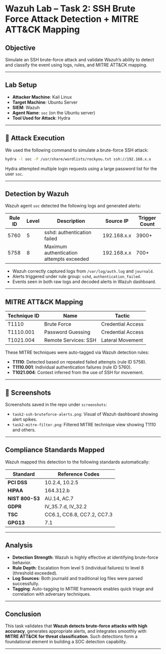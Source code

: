 #  Wazuh Lab – Task 2: SSH Brute Force Attack Detection + MITRE ATT&CK Mapping 

##  Objective  
Simulate an SSH brute-force attack and validate Wazuh’s ability to detect and classify the event using logs, rules, and MITRE ATT&CK mapping.  

---  

##  Lab Setup  
- **Attacker Machine**: Kali Linux 
- **Target Machine**: Ubuntu Server  
- **SIEM**: Wazuh  
- **Agent Name**: `soc` (on the Ubuntu server)  
- **Tool Used for Attack**: Hydra  

---  

## 🔧 Attack Execution  
We used the following command to simulate a brute-force SSH attack:  

```bash  
hydra -l soc -P /usr/share/wordlists/rockyou.txt ssh://192.168.x.x  
```  

Hydra attempted multiple login requests using a large password list for the user `soc`.  

---  

##  Detection by Wazuh  
Wazuh agent `soc` detected the following logs and generated alerts:  

| Rule ID | Level | Description                              | Source IP    | Trigger Count |  
|---------|-------|------------------------------------------|--------------|---------------|  
| 5760    | 5     | sshd: authentication failed              | 192.168.x.x | 3900+         |  
| 5758    | 8     | Maximum authentication attempts exceeded | 192.168.x.x | 700+          |  

- Wazuh correctly captured logs from `/var/log/auth.log` and `journald`.  
- Alerts triggered under rule group: `sshd`, `authentication_failed`.  
- Events seen in both raw logs and decoded alerts in Wazuh dashboard.  

---  

##  MITRE ATT&CK Mapping  

| Technique ID | Name                 | Tactic            |  
|-------------|----------------------|-------------------|  
| T1110       | Brute Force          | Credential Access |  
| T1110.001   | Password Guessing    | Credential Access |  
| T1021.004   | Remote Services: SSH | Lateral Movement  |  

These MITRE techniques were auto-tagged via Wazuh detection rules:  
- **T1110**: Detected based on repeated failed attempts (rule ID 5758).  
- **T1110.001**: Individual authentication failures (rule ID 5760).  
- **T1021.004**: Context inferred from the use of SSH for movement.  

---  

## 📸 Screenshots  
Screenshots saved in the repo under `screenshots`:  
- `task2-ssh-bruteforce-alerts.png`: Visual of Wazuh dashboard showing alert spikes.  
- `task2-mitre-filter.png`: Filtered MITRE technique view showing T1110 and others.  

---  

##  Compliance Standards Mapped  
Wazuh mapped this detection to the following standards automatically:  

| Standard        | Reference Codes            |  
|-----------------|----------------------------|  
| **PCI DSS**     | 10.2.4, 10.2.5             |  
| **HIPAA**       | 164.312.b                  |  
| **NIST 800-53** | AU.14, AC.7                |  
| **GDPR**        | IV_35.7.d, IV_32.2         |  
| **TSC**         | CC6.1, CC6.8, CC7.2, CC7.3 |  
| **GPG13**       | 7.1                        |  

---  

## Analysis  
- **Detection Strength**: Wazuh is highly effective at identifying brute-force behavior.  
- **Rule Depth**: Escalation from level 5 (individual failures) to level 8 (threshold exceeded).  
- **Log Sources**: Both journald and traditional log files were parsed successfully.  
- **Tagging**: Auto-tagging to MITRE framework enables quick triage and correlation with adversary techniques.  

---  

##  Conclusion  
This task validates that **Wazuh detects brute-force attacks with high accuracy**, generates appropriate alerts, and integrates smoothly with **MITRE ATT&CK for threat classification**. Such detections form a foundational element in building a SOC detection capability.  

---  

